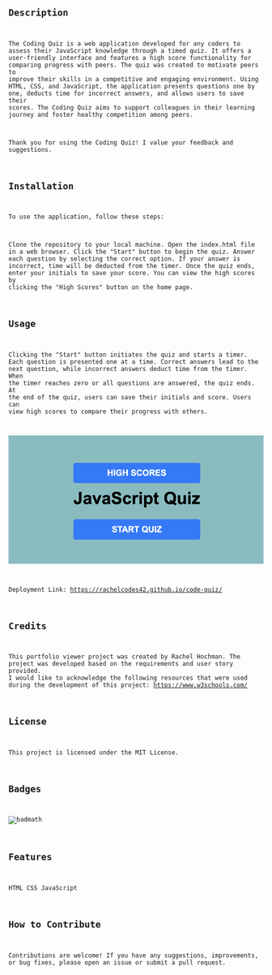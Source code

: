 # <Code Quiz>

## Description

The Coding Quiz is a web application developed for any coders to assess their JavaScript knowledge through a timed quiz. It offers a user-friendly interface and features a high score functionality for comparing progress with peers. The quiz was created to motivate peers to improve their skills in a competitive and engaging environment. Using HTML, CSS, and JavaScript, the application presents questions one by one, deducts time for incorrect answers, and allows users to save their scores. The Coding Quiz aims to support colleagues in their learning journey and foster healthy competition among peers.

Thank you for using the Coding Quiz! I value your feedback and suggestions.

## Installation

To use the application, follow these steps:

Clone the repository to your local machine.
Open the index.html file in a web browser.
Click the "Start" button to begin the quiz.
Answer each question by selecting the correct option.
If your answer is incorrect, time will be deducted from the timer.
Once the quiz ends, enter your initials to save your score.
You can view the high scores by clicking the "High Scores" button on the home page.

## Usage

Clicking the "Start" button initiates the quiz and starts a timer.
Each question is presented one at a time.
Correct answers lead to the next question, while incorrect answers deduct time from the timer.
When the timer reaches zero or all questions are answered, the quiz ends.
At the end of the quiz, users can save their initials and score.
Users can view high scores to compare their progress with others.

![alt text](screenshot.png)

Deployment Link:
https://rachelcodes42.github.io/code-quiz/ 

## Credits

This portfolio viewer project was created by Rachel Hochman. The project was developed based on the requirements and user story provided. I would like to acknowledge the following resources that were used during the development of this project: https://www.w3schools.com/ 

## License

This project is licensed under the MIT License.

## Badges

![badmath](https://img.shields.io/github/languages/top/lernantino/badmath)

## Features

HTML
CSS
JavaScript

## How to Contribute

Contributions are welcome! If you have any suggestions, improvements, or bug fixes, please open an issue or submit a pull request.

